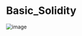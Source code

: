 # Basic_Solidity

![image](https://user-images.githubusercontent.com/84012921/135183696-62447857-32e2-46c3-9190-6398fda49c1e.png)
